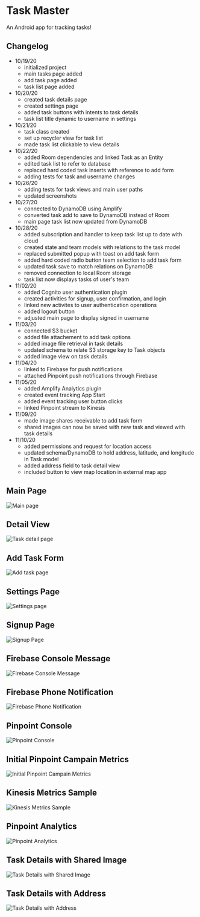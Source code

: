 # Task Master

An Android app for tracking tasks!

## Changelog

  - 10/19/20
    - initialized project
    - main tasks page added
    - add task page added
    - task list page added
  - 10/20/20
    - created task details page
    - created settings page
    - added task buttons with intents to task details
    - task list title dynamic to username in settings
  - 10/21/20
    - task class created
    - set up recycler view for task list
    - made task list clickable to view details
  - 10/22/20
    - added Room dependencies and linked Task as an Entity
    - edited task list to refer to database
    - replaced hard coded task inserts with reference to add form
    - adding tests for task and username changes
  - 10/26/20
    - adding tests for task views and main user paths
    - updated screenshots
  - 10/27/20
    - connected to DynamoDB using Amplify
    - converted task add to save to DynamoDB instead of Room
    - main page task list now updated from DynamoDB
  - 10/28/20
    - added subscription and handler to keep task list up to date with cloud
    - created state and team models with relations to the task model
    - replaced submitted popup with toast on add task form
    - added hard coded radio button team selection to add task form
    - updated task save to match relations on DynamoDB
    - removed connection to local Room storage
    - task list now displays tasks of user's team
  - 11/02/20
    - added Cognito user authentication plugin
    - created activities for signup, user confirmation, and login
    - linked new activites to user authentication operations
    - added logout button
    - adjusted main page to display signed in username
  - 11/03/20
    - connected S3 bucket
    - added file attachement to add task options
    - added image file retrieval in task details
    - updated schema to relate S3 storage key to Task objects
    - added image view on task details
  - 11/04/20
    - linked to Firebase for push notifications
    - attached Pinpoint push notifications through Firebase
  - 11/05/20
    - added Amplify Analytics plugin
    - created event tracking App Start
    - added event tracking user button clicks
    - linked Pinpoint stream to Kinesis
  - 11/09/20
    - made image shares receivable to add task form
    - shared images can now be saved with new task and viewed with task details
  - 11/10/20
    - added permissions and request for location access
    - updated schema/DynamoDB to hold address, latitude, and longitude in Task model
    - added address field to task detail view
    - included button to view map location in external map app

## Main Page

![Main page](screenshots/main-activity-11-02-20.PNG)

## Detail View

![Task detail page](screenshots/task-details-activity-10-26-20.PNG)

## Add Task Form

![Add task page](screenshots/add-task-activity-10-28-20.PNG)

## Settings Page

![Settings page](screenshots/settings-activity-10-28-20.PNG)

## Signup Page

![Signup Page](screenshots/signup-activity-11-02-20.PNG)

## Firebase Console Message

![Firebase Console Message](screenshots/firebase-console.PNG)

## Firebase Phone Notification

![Firebase Phone Notification](screenshots/firebase-notification.PNG)

## Pinpoint Console

![Pinpoint Console](screenshots/pinpoint-console.PNG)

## Initial Pinpoint Campain Metrics

![Initial Pinpoint Campain Metrics](screenshots/pinpoint-campain-metrics.PNG)

## Kinesis Metrics Sample

![Kinesis Metrics Sample](screenshots/kinesis-analytics.PNG)

## Pinpoint Analytics

![Pinpoint Analytics](screenshots/pinpoint-analytics.PNG)

## Task Details with Shared Image

![Task Details with Shared Image](screenshots/task-details-activity-11-09-20.PNG)

## Task Details with Address

![Task Details with Address](screenshots/task-details-activity-11-10-20.PNG)


